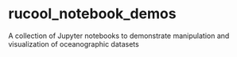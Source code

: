# rucool_notebook_demos
A collection of Jupyter notebooks to demonstrate manipulation and visualization of oceanographic datasets
